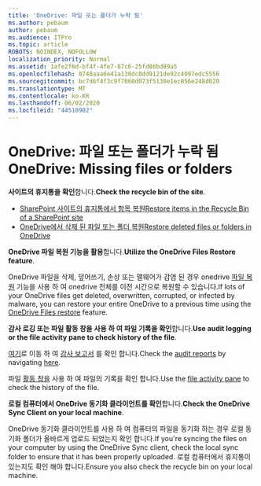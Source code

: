```yaml
---
title: 'OneDrive: 파일 또는 폴더가 누락 됨'
ms.author: pebaum
author: pebaum
ms.audience: ITPro
ms.topic: article
ROBOTS: NOINDEX, NOFOLLOW
localization_priority: Normal
ms.assetid: 1afe2f6d-bf4f-4fe7-87c6-25fd86bd89a5
ms.openlocfilehash: 8748aaa6e41a138dc8dd9121de92c4097edc5556
ms.sourcegitcommit: bc7d6f4f3c9f7060d073f5130e1ec856e248d020
ms.translationtype: MT
ms.contentlocale: ko-KR
ms.lasthandoff: 06/02/2020
ms.locfileid: "44510902"
---
```

# <a name="onedrive-missing-files-or-folders"></a><span data-ttu-id="45b46-102">OneDrive: 파일 또는 폴더가 누락 됨</span><span class="sxs-lookup"><span data-stu-id="45b46-102">OneDrive: Missing files or folders</span></span>

<span data-ttu-id="45b46-103">**사이트의 휴지통을 확인**합니다.</span><span class="sxs-lookup"><span data-stu-id="45b46-103">**Check the recycle bin of the site**.</span></span>

- [<span data-ttu-id="45b46-104">SharePoint 사이트의 휴지통에서 항목 복원</span><span class="sxs-lookup"><span data-stu-id="45b46-104">Restore items in the Recycle Bin of a SharePoint site</span></span>](https://support.office.com/article/restore-deleted-items-from-the-site-collection-recycle-bin-5fa924ee-16d7-487b-9a0a-021b9062d14b)
- [<span data-ttu-id="45b46-105">OneDrive에서 삭제 된 파일 또는 폴더 복원</span><span class="sxs-lookup"><span data-stu-id="45b46-105">Restore deleted files or folders in OneDrive</span></span>](https://support.office.com/article/Restore-deleted-files-or-folders-in-OneDrive-949ada80-0026-4db3-a953-c99083e6a84f)


<span data-ttu-id="45b46-106">**OneDrive 파일 복원 기능을 활용**합니다.</span><span class="sxs-lookup"><span data-stu-id="45b46-106">**Utilize the OneDrive Files Restore feature**.</span></span> 

<span data-ttu-id="45b46-107">OneDrive 파일을 삭제, 덮어쓰기, 손상 또는 맬웨어가 감염 된 경우 onedrive [파일 복원](https://support.office.com/article/Restore-your-OneDrive-fa231298-759d-41cf-bcd0-25ac53eb8a15) 기능을 사용 하 여 onedrive 전체를 이전 시간으로 복원할 수 있습니다.</span><span class="sxs-lookup"><span data-stu-id="45b46-107">If lots of your OneDrive files get deleted, overwritten, corrupted, or infected by malware, you can restore your entire OneDrive to a previous time using the [OneDrive Files restore](https://support.office.com/article/Restore-your-OneDrive-fa231298-759d-41cf-bcd0-25ac53eb8a15) feature.</span></span>


<span data-ttu-id="45b46-108">**감사 로깅 또는 파일 활동 창을 사용 하 여 파일 기록을 확인**합니다.</span><span class="sxs-lookup"><span data-stu-id="45b46-108">**Use audit logging or the file activity pane to check history of the file**.</span></span>

<span data-ttu-id="45b46-109">[여기](https://sip.protection.office.com/)로 이동 하 여 [감사 보고서](https://docs.microsoft.com/microsoft-365/compliance/search-the-audit-log-in-security-and-compliance) 를 확인 합니다.</span><span class="sxs-lookup"><span data-stu-id="45b46-109">Check the [audit reports](https://docs.microsoft.com/microsoft-365/compliance/search-the-audit-log-in-security-and-compliance) by navigating [here](https://sip.protection.office.com/).</span></span>


<span data-ttu-id="45b46-110">파일 [활동 창을](https://support.office.com/article/File-activity-in-a-document-library-6105ecda-1dd0-4f6f-9542-102bf5c0ffe0) 사용 하 여 파일의 기록을 확인 합니다.</span><span class="sxs-lookup"><span data-stu-id="45b46-110">Use the [file activity pane](https://support.office.com/article/File-activity-in-a-document-library-6105ecda-1dd0-4f6f-9542-102bf5c0ffe0) to check the history of the file.</span></span>


<span data-ttu-id="45b46-111">**로컬 컴퓨터에서 OneDrive 동기화 클라이언트를 확인**합니다.</span><span class="sxs-lookup"><span data-stu-id="45b46-111">**Check the OneDrive Sync Client on your local machine**.</span></span>

<span data-ttu-id="45b46-112">OneDrive 동기화 클라이언트를 사용 하 여 컴퓨터의 파일을 동기화 하는 경우 로컬 동기화 폴더가 올바르게 업로드 되었는지 확인 합니다.</span><span class="sxs-lookup"><span data-stu-id="45b46-112">If you're syncing the files on your computer by using the OneDrive Sync client, check the local sync folder to ensure that it has been properly uploaded.</span></span> <span data-ttu-id="45b46-113">로컬 컴퓨터에서 휴지통이 있는지도 확인 해야 합니다.</span><span class="sxs-lookup"><span data-stu-id="45b46-113">Ensure you also check the recycle bin on your local machine.</span></span>

